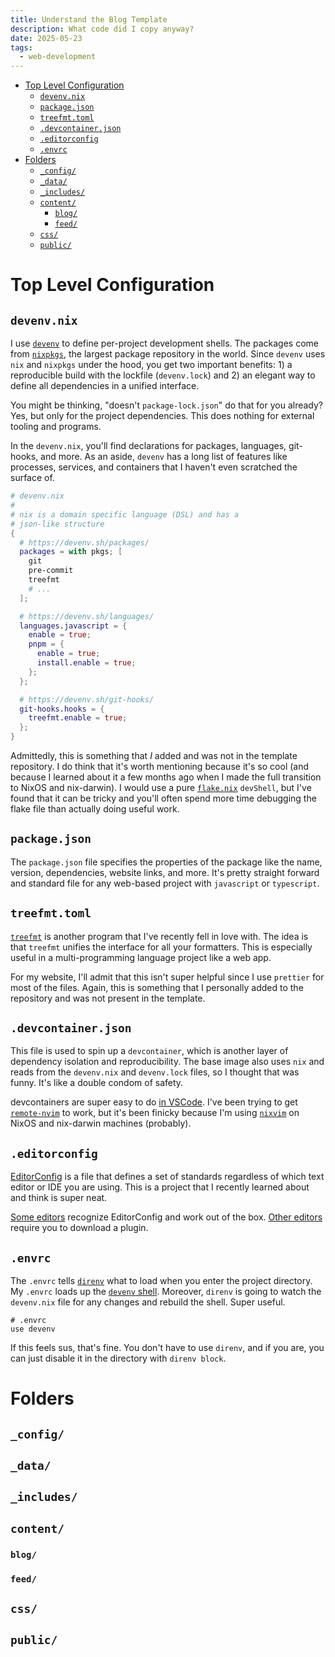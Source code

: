 ```yaml
---
title: Understand the Blog Template
description: What code did I copy anyway?
date: 2025-05-23
tags:
  - web-development
---
```


<!--toc:start-->
- [Top Level Configuration](#top-level-configuration)
  - [`devenv.nix`](#devenvnix)
  - [`package.json`](#packagejson)
  - [`treefmt.toml`](#treefmttoml)
  - [`.devcontainer.json`](#devcontainerjson)
  - [`.editorconfig`](#editorconfig)
  - [`.envrc`](#envrc)
- [Folders](#folders)
  - [`_config/`](#config)
  - [`_data/`](#data)
  - [`_includes/`](#includes)
  - [`content/`](#content)
    - [`blog/`](#blog)
    - [`feed/`](#feed)
  - [`css/`](#css)
  - [`public/`](#public)
<!--toc:end-->

# Top Level Configuration

## `devenv.nix`

I use [`devenv`](https://devenv.sh/) to define per-project development shells.
The packages come from [`nixpkgs`](https://github.com/NixOS/nixpkgs), the
largest package repository in the world. Since `devenv` uses `nix` and `nixpkgs`
under the hood, you get two important benefits: 1) a reproducible build with the
lockfile (`devenv.lock`) and 2) an elegant way to define all dependencies in a
unified interface.

You might be thinking, "doesn't `package-lock.json`" do that for you already?
Yes, but only for the project dependencies. This does nothing for external
tooling and programs.

In the `devenv.nix`, you'll find declarations for packages, languages,
git-hooks, and more. As an aside, `devenv` has a long list of features like
processes, services, and containers that I haven't even scratched the surface
of.

```nix
# devenv.nix
#
# nix is a domain specific language (DSL) and has a
# json-like structure
{
  # https://devenv.sh/packages/
  packages = with pkgs; [
    git
    pre-commit
    treefmt
    # ...
  ];

  # https://devenv.sh/languages/
  languages.javascript = {
    enable = true;
    pnpm = {
      enable = true;
      install.enable = true;
    };
  };

  # https://devenv.sh/git-hooks/
  git-hooks.hooks = {
    treefmt.enable = true;
  };
}

```

Admittedly, this is something that _I_ added and was not in the template
repository. I do think that it's worth mentioning because it's so cool (and
because I learned about it a few months ago when I made the full transition to
NixOS and nix-darwin). I would use a pure
[`flake.nix`](https://wiki.nixos.org/wiki/Flakes) `devShell`, but I've found
that it can be tricky and you'll often spend more time debugging the flake file
than actually doing useful work.

## `package.json`

The `package.json` file specifies the properties of the package like the name,
version, dependencies, website links, and more. It's pretty straight forward and
standard file for any web-based project with `javascript` or `typescript`.

## `treefmt.toml`

[`treefmt`](https://github.com/numtide/treefmt) is another program that I've
recently fell in love with. The idea is that `treefmt` unifies the interface for
all your formatters. This is especially useful in a multi-programming language
project like a web app.

For my website, I'll admit that this isn't super helpful since I use `prettier`
for most of the files. Again, this is something that I personally added to the
repository and was not present in the template.

## `.devcontainer.json`

This file is used to spin up a `devcontainer`, which is another layer of
dependency isolation and reproducibility. The base image also uses `nix` and
reads from the `devenv.nix` and `devenv.lock` files, so I thought that was
funny. It's like a double condom of safety.

devcontainers are super easy to do [in
VSCode](https://code.visualstudio.com/docs/devcontainers/containers). I've been
trying to get [`remote-nvim`](https://github.com/amitds1997/remote-nvim.nvim)
to work, but it's been finicky because I'm using
[`nixvim`](https://github.com/nix-community/nixvim) on NixOS and nix-darwin
machines (probably).

## `.editorconfig`

[EditorConfig](https://editorconfig.org/) is a file that defines a set of
standards regardless of which text editor or IDE you are using. This is a
project that I recently learned about and think is super neat.

[Some editors](https://editorconfig.org/#pre-installed) recognize EditorConfig
and work out of the box. [Other editors](https://editorconfig.org/#download)
require you to download a plugin.

## `.envrc`

The `.envrc` tells [`direnv`](https://direnv.net/) what to load when you enter
the project directory. My `.envrc` loads up the [`devenv` shell](#devenv).
Moreover, `direnv` is going to watch the `devenv.nix` file for any changes and
rebuild the shell. Super useful.

```text
# .envrc
use devenv
```

If this feels sus, that's fine. You don't have to use `direnv`, and if you are,
you can just disable it in the directory with `direnv block`.

# Folders

## `_config/`

## `_data/`

## `_includes/`

## `content/`

### `blog/`

### `feed/`

## `css/`

## `public/`
